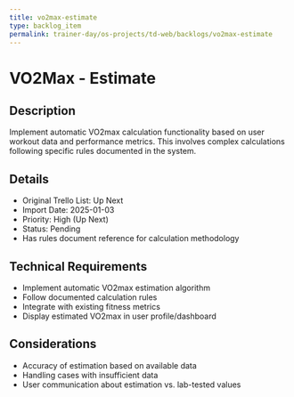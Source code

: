```yaml
---
title: vo2max-estimate
type: backlog_item
permalink: trainer-day/os-projects/td-web/backlogs/vo2max-estimate
---
```


# VO2Max - Estimate

## Description
Implement automatic VO2max calculation functionality based on user workout data and performance metrics. This involves complex calculations following specific rules documented in the system.

## Details
- Original Trello List: Up Next
- Import Date: 2025-01-03
- Priority: High (Up Next)
- Status: Pending
- Has rules document reference for calculation methodology

## Technical Requirements
- Implement automatic VO2max estimation algorithm
- Follow documented calculation rules
- Integrate with existing fitness metrics
- Display estimated VO2max in user profile/dashboard

## Considerations
- Accuracy of estimation based on available data
- Handling cases with insufficient data
- User communication about estimation vs. lab-tested values